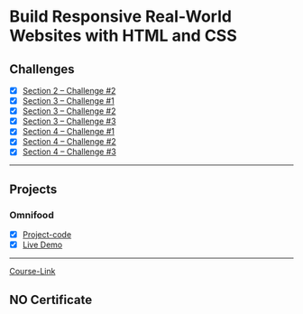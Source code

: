 # Build Responsive Real-World Websites with HTML and CSS
## Challenges
- [x] [Section 2 – Challenge #2](./Challenges/01-Challenges/)
- [x] [Section 3 – Challenge #1](./Challenges/02-Challenges/)
- [x] [Section 3 – Challenge #2](./Challenges/03-Challenges/)
- [x] [Section 3 – Challenge #3](./Challenges/04-Challenges/)
- [x] [Section 4 – Challenge #1](./Challenges/05-Challenges/)
- [x] [Section 4 – Challenge #2](./Challenges/06-Challenges/)
- [x] [Section 4 – Challenge #3](./Challenges/07-Challenges/)

---
##  Projects
### Omnifood
- [x] [Project-code](./Projects/Omnifood) <br>
- [x] [Live Demo](https://omnifoodaltarek.netlify.app/)
---
[Course-Link](https://www.udemy.com/course/design-and-develop-a-killer-website-with-html5-and-css3)<br>

## NO Certificate
